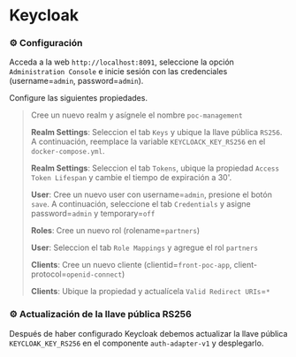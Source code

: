 # Keycloak

### ⚙️ Configuración

Acceda a la web `http://localhost:8091`, seleccione la opción
`Administration Console` e inicie sesión con las credenciales (username=`admin`, password=`admin`).

Configure las siguientes propiedades.
> Cree un nuevo realm y asígnele el nombre `poc-management`
>
> **Realm Settings**: Seleccion el tab `Keys` y ubique la llave pública `RS256`. A continuación, reemplace la variable
> `KEYCLOACK_KEY_RS256` en el `docker-compose.yml`.
>
> **Realm Settings**: Seleccion el tab `Tokens`, ubique la propiedad `Access Token Lifespan` y cambie el tiempo de
> expiración a 30'.
>
> **User**: Cree un nuevo user con username=`admin`, presione el botón `save`. A continuación, seleccione el tab
> `Credentials` y asigne password=`admin` y temporary=`off`
>
> **Roles**: Cree un nuevo rol (rolename=`partners`)
>
> **User**: Seleccion el tab `Role Mappings` y agregue el rol `partners`
>
> **Clients**: Cree un nuevo cliente (clientid=`front-poc-app`, client-protocol=`openid-connect`)
>
> **Clients**: Ubique la propiedad y actualícela `Valid Redirect URIs`=`*`

### ⚙️ Actualización de la llave pública RS256
Después de haber configurado Keycloak debemos actualizar la llave pública `KEYCLOAK_KEY_RS256` en el componente `auth-adapter-v1` y 
desplegarlo.